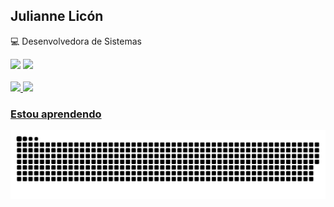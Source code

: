 ## Julianne Licón

:computer: Desenvolvedora de Sistemas <br/>


<div>
<a href="https://www.linkedin.com/in/juliannelicon" target="_blank"><img src="https://img.shields.io/badge/-linkedin-%230077B5?style=for-the-badge&logo=linkedin&logoColor=white" target="_blank"></a> 
<a href = "#><img src="https://img.shields.io/badge/Gmail-D14836?style=for-the-badge&logo=gmail&logoColor=white" target="_blank"></a>
<a href="https://app.rocketseat.com.br/me/julianne-licon-01908" target="_blank"><img src="https://img.shields.io/badge/-Rocketseat-%230077B5?style=for-the-badge&logo=rocketseat&logoColor=white" target="_blank"></a>   
</div>

<br/>

<div>
<a href="https://github.com/juliannelicon">
<img height="180em" src="https://github-readme-stats.vercel.app/api/top-langs/?username=juliannelicon&layout=compact&langs_count=7&theme=dracula"/>
<img height="180em" src="https://github-readme-stats.vercel.app/api?username=juliannelicon&show_icons=true&theme=dracula&include_all_commits=true&count_private=true"/>
</div>

### Estou aprendendo

                                                                                                         

![Snake animation](https://github.com/juliannelicon/juliannelicon/blob/output/github-contribution-grid-snake.svg)
